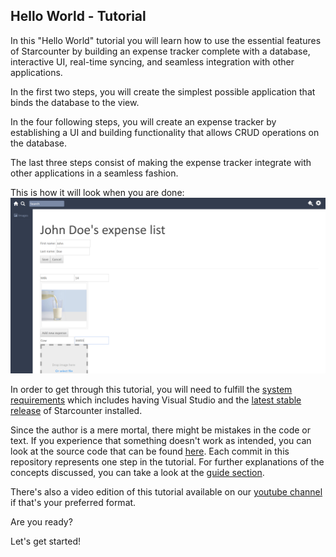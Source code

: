 ## Hello World - Tutorial

In this "Hello World" tutorial you will learn how to use the essential features of Starcounter by building an expense tracker complete with a database, interactive UI, real-time syncing, and seamless integration with other applications.

In the first two steps, you will create the simplest possible application that binds the database to the view.

In the four following steps, you will create an expense tracker by establishing a UI and building functionality that allows CRUD operations on the database.

The last three steps consist of making the expense tracker integrate with other applications in a seamless fashion.

This is how it will look when you are done:
![Final-hello-world-screenshot](/assets/Capture-1.png)

In order to get through this tutorial, you will need to fulfill the [system requirements](http://starcounter.io/download/) which includes having Visual Studio and the [latest stable release](http://downloads.starcounter.com/download) of Starcounter installed.

Since the author is a mere mortal, there might be mistakes in the code or text. If you experience that something doesn't work as intended, you can look at the source code that can be found [here](https://github.com/StarcounterSamples/HelloWorld). Each commit in this repository represents one step in the tutorial. For further explanations of the concepts discussed, you can take a look at the [guide section](/guides/).

There's also a video edition of this tutorial available on our [youtube channel](https://www.youtube.com/watch?v=HyRoctAmYdU&list=PLzBy_ulksMjDppM_aNr4DedQDwYd4PL9Q) if that's your preferred format.

Are you ready?

Let's get started!
